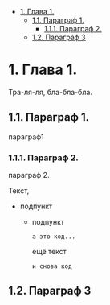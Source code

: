 - [1. Глава 1.](#1-глава-1)
  - [1.1. Параграф 1.](#11-параграф-1)
    - [1.1.1. Параграф 2.](#111-параграф-2)
  - [1.2. Параграф 3](#12-параграф-3)


# 1. Глава 1.

Тра-ля-ля, бла-бла-бла.

## 1.1. Параграф 1.

параграф1

### 1.1.1. Параграф 2.

параграф 2.


Текст,
- подпункт
  - подпункт


        а это код...
        
    ещё текст

        и снова код

## 1.2. Параграф 3